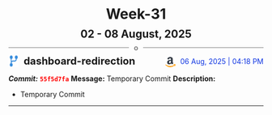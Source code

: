 <h1 style="text-align:center; margin-bottom:10px">Week-31</h1>
<h2 style="text-align:center; margin:0px">02 - 08 August, 2025</h2>
<div style="display: flex; align-items: center; justify-content: center;">
  <hr style="flex: 1; background-color: gray;" />
  <span style="padding: 0 10px;font-weight:bold; color:gray">o</span>
  <hr style="flex: 1; background-color: gray;" />
</div>

<div style="display: flex; justify-content: space-between; align-items:end;">
  <div style="display:flex">
      <img src="../assets/branch.svg" alt="GitHub Logo"  style="width:20px; margin:0 10px 0 0">
      <h3 style="margin: 0; padding:0; font-weight: bold; font-size:20px;">dashboard-redirection</h3>
  </div>
  <div style="display:flex">
  <img src="../assets/amazon.svg" alt="Amazon Logo" style="width:20px">
    <span style="color:rgb(16, 54, 226); text-align: right; margin:0 0 0 10px; padding:0px;">06 Aug, 2025 | 04:18 PM</span>
  </div>
</div>

**_Commit:_** <code style="color: red; font-weight: bold;">55f5d7fa</code>
**Message:** Temporary Commit
**Description:**
- Temporary Commit
---
